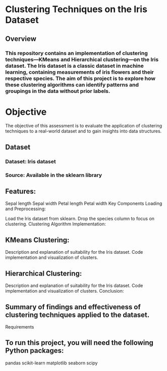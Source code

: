 # Clustering Techniques on the Iris Dataset
## Overview
### This repository contains an implementation of clustering techniques—KMeans and Hierarchical clustering—on the Iris dataset. The Iris dataset is a classic dataset in machine learning, containing measurements of iris flowers and their respective species. The aim of this project is to explore how these clustering algorithms can identify patterns and groupings in the data without prior labels.

# Objective
The objective of this assessment is to evaluate the application of clustering techniques to a real-world dataset and to gain insights into data structures.

## Dataset
### Dataset: Iris dataset
### Source: Available in the sklearn library

## Features:
Sepal length
Sepal width
Petal length
Petal width
Key Components
Loading and Preprocessing:

Load the Iris dataset from sklearn.
Drop the species column to focus on clustering.
Clustering Algorithm Implementation:

## KMeans Clustering:
Description and explanation of suitability for the Iris dataset.
Code implementation and visualization of clusters.
## Hierarchical Clustering:
Description and explanation of suitability for the Iris dataset.
Code implementation and visualization of clusters.
Conclusion:

## Summary of findings and effectiveness of clustering techniques applied to the dataset.
Requirements

## To run this project, you will need the following Python packages:

pandas
scikit-learn
matplotlib
seaborn
scipy
